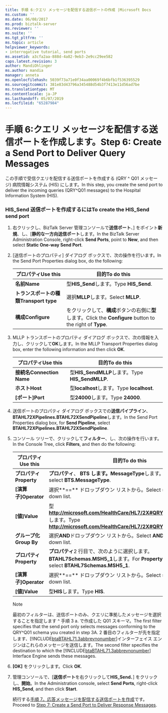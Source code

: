 ```yaml
---
title: 手順 6:クエリ メッセージを配信する送信ポートの作成 |Microsoft Docs
ms.custom: ''
ms.date: 06/08/2017
ms.prod: biztalk-server
ms.reviewer: ''
ms.suite: ''
ms.tgt_pltfrm: ''
ms.topic: article
helpviewer_keywords:
- interrogative tutorial, send ports
ms.assetid: a3cfa2aa-888d-4a82-9eb3-2e9cc29ee582
caps.latest.revision: 3
author: MandiOhlinger
ms.author: mandia
manager: anneta
ms.openlocfilehash: 5039f73a71e0f34aa00069f4b6bfb1f536395529
ms.sourcegitcommit: 381e83d43796a345488d54b3f7413e11d56ad7be
ms.translationtype: MT
ms.contentlocale: ja-JP
ms.lasthandoff: 05/07/2019
ms.locfileid: "65287984"
---
```

# <a name="step-6-create-a-send-port-to-deliver-query-messages"></a><span data-ttu-id="d8773-102">手順 6:クエリ メッセージを配信する送信ポートを作成します。</span><span class="sxs-lookup"><span data-stu-id="d8773-102">Step 6: Create a Send Port to Deliver Query Messages</span></span>
<span data-ttu-id="d8773-103">この手順で受信クエリを配信する送信ポートを作成する (QRY ^ Q01 メッセージ) 病院情報システム (HIS) にします。</span><span class="sxs-lookup"><span data-stu-id="d8773-103">In this step, you create the send port to deliver the incoming queries (QRY^Q01 messages) to the Hospital Information System (HIS).</span></span>  

### <a name="to-create-the-hissend-send-port"></a><span data-ttu-id="d8773-104">HIS_Send 送信ポートを作成するには</span><span class="sxs-lookup"><span data-stu-id="d8773-104">To create the HIS_Send send port</span></span>  

1. <span data-ttu-id="d8773-105">右クリックし、BizTalk Server 管理コンソールで**送信ポート**、] をポイント**新規**、し、[**静的な一方向送信ポート**します。</span><span class="sxs-lookup"><span data-stu-id="d8773-105">In the BizTalk Server Administration Console, right-click **Send Ports**, point to **New**, and then select **Static One-way Send Port**.</span></span>  

2. <span data-ttu-id="d8773-106">[送信ポートのプロパティ] ダイアログ ボックスで、次の操作を行います。</span><span class="sxs-lookup"><span data-stu-id="d8773-106">In the Send Port Properties dialog box, do the following:</span></span>  


   |      <span data-ttu-id="d8773-107">プロパティ</span><span class="sxs-lookup"><span data-stu-id="d8773-107">Use this</span></span>      |                        <span data-ttu-id="d8773-108">目的</span><span class="sxs-lookup"><span data-stu-id="d8773-108">To do this</span></span>                        |
   |--------------------|----------------------------------------------------------|
   |      <span data-ttu-id="d8773-109">**名前**</span><span class="sxs-lookup"><span data-stu-id="d8773-109">**Name**</span></span>      |                    <span data-ttu-id="d8773-110">型**HIS_Send**します。</span><span class="sxs-lookup"><span data-stu-id="d8773-110">Type **HIS_Send**.</span></span>                    |
   | <span data-ttu-id="d8773-111">**トランスポートの種類**</span><span class="sxs-lookup"><span data-stu-id="d8773-111">**Transport type**</span></span> |                     <span data-ttu-id="d8773-112">選択**MLLP**します。</span><span class="sxs-lookup"><span data-stu-id="d8773-112">Select **MLLP**.</span></span>                     |
   |   <span data-ttu-id="d8773-113">**構成**</span><span class="sxs-lookup"><span data-stu-id="d8773-113">**Configure**</span></span>    | <span data-ttu-id="d8773-114">をクリックして、**構成**ボタンの右側に**型**します。</span><span class="sxs-lookup"><span data-stu-id="d8773-114">Click the **Configure** button to the right of **Type**.</span></span> |


3. <span data-ttu-id="d8773-115">MLLP トランスポートのプロパティ ダイアログ ボックスで、次の情報を入力し、クリックして**OK**します。</span><span class="sxs-lookup"><span data-stu-id="d8773-115">In the MLLP Transport Properties dialog box, enter the following information and then click **OK**.</span></span>  


   |      <span data-ttu-id="d8773-116">プロパティ</span><span class="sxs-lookup"><span data-stu-id="d8773-116">Use this</span></span>       |       <span data-ttu-id="d8773-117">目的</span><span class="sxs-lookup"><span data-stu-id="d8773-117">To do this</span></span>       |
   |---------------------|------------------------|
   | <span data-ttu-id="d8773-118">**接続名**</span><span class="sxs-lookup"><span data-stu-id="d8773-118">**Connection Name**</span></span> | <span data-ttu-id="d8773-119">型**HIS_SendMLLP**します。</span><span class="sxs-lookup"><span data-stu-id="d8773-119">Type **HIS_SendMLLP**.</span></span> |
   |      <span data-ttu-id="d8773-120">**ホスト**</span><span class="sxs-lookup"><span data-stu-id="d8773-120">**Host**</span></span>       |  <span data-ttu-id="d8773-121">型**localhost**します。</span><span class="sxs-lookup"><span data-stu-id="d8773-121">Type **localhost**.</span></span>   |
   |      <span data-ttu-id="d8773-122">**[ポート]**</span><span class="sxs-lookup"><span data-stu-id="d8773-122">**Port**</span></span>       |    <span data-ttu-id="d8773-123">型**24000**します。</span><span class="sxs-lookup"><span data-stu-id="d8773-123">Type **24000**.</span></span>     |


4. <span data-ttu-id="d8773-124">送信ポートのプロパティ ダイアログ ボックスでの**送信パイプライン**、 **BTAHL72XPipelines.BTAHL72XSendPipeline**します。</span><span class="sxs-lookup"><span data-stu-id="d8773-124">In the Send Port Properties dialog box, for **Send Pipeline**, select **BTAHL72XPipelines.BTAHL72XSendPipeline**.</span></span>  

5. <span data-ttu-id="d8773-125">コンソール ツリーで、クリックして**フィルター**、し、次の操作を行います。</span><span class="sxs-lookup"><span data-stu-id="d8773-125">In the Console Tree, click **Filters**, and then do the following:</span></span>  


   |   <span data-ttu-id="d8773-126">プロパティ</span><span class="sxs-lookup"><span data-stu-id="d8773-126">Use this</span></span>   |                              <span data-ttu-id="d8773-127">目的</span><span class="sxs-lookup"><span data-stu-id="d8773-127">To do this</span></span>                               |
   |--------------|-----------------------------------------------------------------------|
   | <span data-ttu-id="d8773-128">**プロパティ**</span><span class="sxs-lookup"><span data-stu-id="d8773-128">**Property**</span></span> |             <span data-ttu-id="d8773-129">**プロパティ**、 **BTS します。MessageType**します。</span><span class="sxs-lookup"><span data-stu-id="d8773-129">For **Property**, select **BTS.MessageType**.</span></span>             |
   | <span data-ttu-id="d8773-130">**[演算子]**</span><span class="sxs-lookup"><span data-stu-id="d8773-130">**Operator**</span></span> |                <span data-ttu-id="d8773-131">選択**==** ドロップダウン リストから。</span><span class="sxs-lookup"><span data-stu-id="d8773-131">Select **==** from the drop-down list.</span></span>                 |
   |  <span data-ttu-id="d8773-132">**[値]**</span><span class="sxs-lookup"><span data-stu-id="d8773-132">**Value**</span></span>   | <span data-ttu-id="d8773-133">型 **<http://microsoft.com/HealthCare/HL7/2X#QRY_Q01_24_GLO_DEF>** します。</span><span class="sxs-lookup"><span data-stu-id="d8773-133">Type **<http://microsoft.com/HealthCare/HL7/2X#QRY_Q01_24_GLO_DEF>**.</span></span> |
   | <span data-ttu-id="d8773-134">**グループ化**</span><span class="sxs-lookup"><span data-stu-id="d8773-134">**Group By**</span></span> |                <span data-ttu-id="d8773-135">選択**AND**ドロップダウン リストから。</span><span class="sxs-lookup"><span data-stu-id="d8773-135">Select **AND** from the drop-down list.</span></span>                |
   | <span data-ttu-id="d8773-136">**プロパティ**</span><span class="sxs-lookup"><span data-stu-id="d8773-136">**Property**</span></span> | <span data-ttu-id="d8773-137">**プロパティ**2 行目で、次のように選択します。 **BTAHL7Schemas.MSH5_1**します。</span><span class="sxs-lookup"><span data-stu-id="d8773-137">For **Property** on the second line, select **BTAHL7Schemas.MSH5_1**.</span></span> |
   | <span data-ttu-id="d8773-138">**[演算子]**</span><span class="sxs-lookup"><span data-stu-id="d8773-138">**Operator**</span></span> |                <span data-ttu-id="d8773-139">選択**==** ドロップダウン リストから。</span><span class="sxs-lookup"><span data-stu-id="d8773-139">Select **==** from the drop-down list.</span></span>                 |
   |  <span data-ttu-id="d8773-140">**[値]**</span><span class="sxs-lookup"><span data-stu-id="d8773-140">**Value**</span></span>   |                             <span data-ttu-id="d8773-141">型**HIS**します。</span><span class="sxs-lookup"><span data-stu-id="d8773-141">Type **HIS**.</span></span>                             |

   > [!NOTE]
   >  <span data-ttu-id="d8773-142">最初のフィルターは、送信ポートのみ、クエリに準拠したメッセージを選択することを指定します ^ 手順 3 a. で作成した Q01 スキーマ。</span><span class="sxs-lookup"><span data-stu-id="d8773-142">The first filter specifies that the send port only selects messages conforming to the QRY^Q01 schema you created in step 3A.</span></span> <span data-ttu-id="d8773-143">2 番目のフィルターが先を指定します、[!INCLUDE[btaBTAHL71.3abbrevnonumber](../../includes/btabtahl71-3abbrevnonumber-md.md)]インターフェイス エンジンはこれらのメッセージを送信します。</span><span class="sxs-lookup"><span data-stu-id="d8773-143">The second filter specifies the destination to which the [!INCLUDE[btaBTAHL71.3abbrevnonumber](../../includes/btabtahl71-3abbrevnonumber-md.md)] Interface Engine sends these messages.</span></span>  

6. <span data-ttu-id="d8773-144">**[OK]** をクリックします。</span><span class="sxs-lookup"><span data-stu-id="d8773-144">Click **OK**.</span></span>  

7. <span data-ttu-id="d8773-145">管理コンソールで、[**送信ポート**を右クリックして**HIS_Send**、] をクリックし、**開始**。</span><span class="sxs-lookup"><span data-stu-id="d8773-145">In the Administration console, select **Send Ports**, right-click **HIS_Send**, and then click **Start**.</span></span>  

   <span data-ttu-id="d8773-146">続行する[手順 7。応答メッセージを配信する送信ポートを作成](../../adapters-and-accelerators/accelerator-hl7/step-7-create-a-send-port-to-deliver-response-messages.md)です。</span><span class="sxs-lookup"><span data-stu-id="d8773-146">Proceed to [Step 7: Create a Send Port to Deliver Response Messages](../../adapters-and-accelerators/accelerator-hl7/step-7-create-a-send-port-to-deliver-response-messages.md).</span></span>